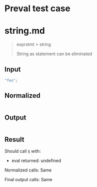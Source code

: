 # Preval test case

# string.md

> exprstmt > string
>
> String as statement can be eliminated

## Input

`````js filename=intro
"foo";
`````

## Normalized

`````js filename=intro

`````

## Output

`````js filename=intro

`````

## Result

Should call `$` with:
 - eval returned: undefined

Normalized calls: Same

Final output calls: Same
